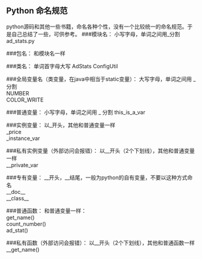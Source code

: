 ## Python 命名规范
python源码和其他一些书籍，命名各种个性，没有一个比较统一的命名规范。于是自己总结了一些，可供参考。
###模块名：
小写字母，单词之间用_分割  
ad\_stats.py

###包名：
和模块名一样

###类名：
单词首字母大写
AdStats
ConfigUtil

###全局变量名（类变量，在java中相当于static变量）：
大写字母，单词之间用 \_ 分割  
NUMBER  
COLOR_WRITE

###普通变量：
小写字母，单词之间用 \_ 分割
this\_is\_a\_var

###实例变量：
以_开头，其他和普通变量一样  
_price    
_instance\_var

###私有实例变量（外部访问会报错）：
以__开头（2个下划线），其他和普通变量一样  
__private\_var

###专有变量：
\_\_开头，\_\_结尾，一般为python的自有变量，不要以这种方式命名  
\_\_doc\_\_  
\_\_class\_\_

###普通函数：
和普通变量一样：  
get\_name()  
count\_number()  
ad\_stat()

###私有函数（外部访问会报错）：
以__开头（2个下划线），其他和普通函数一样  
__get\_name()
